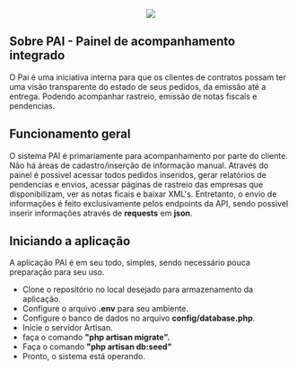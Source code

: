 <p align="center"><img src="http://www.mogiglass.com.br/shop/skin/frontend/base/default/images/mogiglass_logo.png"></p>


## Sobre PAI - Painel de acompanhamento integrado

O Pai é uma iniciativa interna para que os clientes de contratos possam ter uma visão transparente do estado de seus pedidos, da emissão até a entrega. Podendo acompanhar rastreio, emissão de notas fiscais e pendencias.

## Funcionamento geral

O sistema PAI é primariamente para acompanhamento por parte do cliente. Não há áreas de cadastro/inserção de informação manual. Através do painel é possivel acessar todos pedidos inseridos, gerar relatórios de pendencias e envios, acessar páginas de rastreio das empresas que disponibilizam, ver as notas ficais e baixar XML's. 
Entretanto, o envio de informações é feito exclusivamente pelos endpoints da API, sendo possivel inserir informações através de **requests** em **json**.

## Iniciando a aplicação

A aplicação PAI é em seu todo, simples, sendo necessário pouca preparação para seu uso.
- Clone o repositório no local desejado para armazenamento da aplicação.
- Configure o arquivo **.env** para seu ambiente.
- Configure o banco de dados no arquivo **config/database.php**.
- Inicie o servidor Artisan.
- faça o comando **"php artisan migrate".**
- Faça o comando **"php artisan db:seed"**
- Pronto, o sistema está operando. 